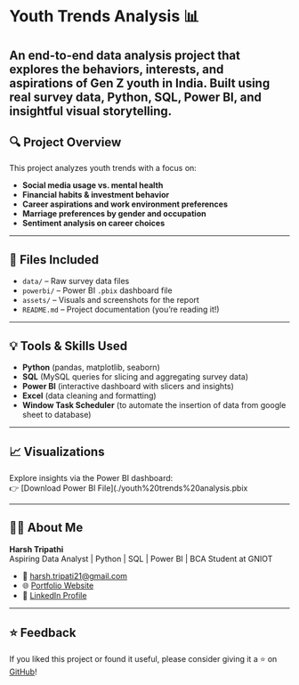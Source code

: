 # Youth Trends Analysis 📊

An end-to-end data analysis project that explores the behaviors, interests, and aspirations of Gen Z youth in India. Built using real survey data, Python, SQL, Power BI, and insightful visual storytelling.
---

## 🔍 Project Overview

This project analyzes youth trends with a focus on:
- **Social media usage vs. mental health**
- **Financial habits & investment behavior**
- **Career aspirations and work environment preferences**
- **Marriage preferences by gender and occupation**
- **Sentiment analysis on career choices**

---

## 📁 Files Included

- `data/` – Raw survey data files
- `powerbi/` – Power BI `.pbix` dashboard file
- `assets/` – Visuals and screenshots for the report
- `README.md` – Project documentation (you’re reading it!)

---

## 💡 Tools & Skills Used

- **Python** (pandas, matplotlib, seaborn)
- **SQL** (MySQL queries for slicing and aggregating survey data)
- **Power BI** (interactive dashboard with slicers and insights)
- **Excel** (data cleaning and formatting)
- **Window Task Scheduler** (to automate the insertion of data from google sheet to database)

---
## 📈 Visualizations

Explore insights via the Power BI dashboard:  
👉 [Download Power BI File](./youth%20trends%20analysis.pbix

---

## 🙋‍♂️ About Me

**Harsh Tripathi**  
Aspiring Data Analyst | Python | SQL | Power BI | BCA Student at GNIOT

- 📧 harsh.tripati21@gmail.com  
- 🌐 [Portfolio Website](https://harsh-bca.github.io)  
- 💼 [LinkedIn Profile](https://www.linkedin.com/in/harsh-tripathi-64376333a)

---

## ⭐ Feedback

If you liked this project or found it useful, please consider giving it a ⭐ on [GitHub](https://github.com/harsh-bca/Youth-Trends-Analysis)!

